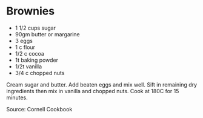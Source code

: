 # Brownies

* 1 1/2 cups sugar
* 90gm butter or margarine 
* 3 eggs
* 1 c flour
* 1/2 c cocoa
* 1t baking powder
* 1/2t vanilla
* 3/4 c chopped nuts

Cream sugar and butter.  Add beaten eggs and mix well.  Sift in remaining dry ingredients then mix in vanilla and chopped nuts.  Cook at 180C for 15 minutes.

Source: Cornell Cookbook

